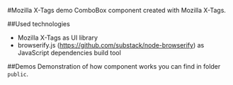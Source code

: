 #Mozilla X-Tags demo
ComboBox component created with Mozilla X-Tags.

##Used technologies
* Mozilla X-Tags as UI library
* browserify.js (https://github.com/substack/node-browserify) as JavaScript dependencies build tool

##Demos 
Demonstration of how component works you can find in folder ```public```.
